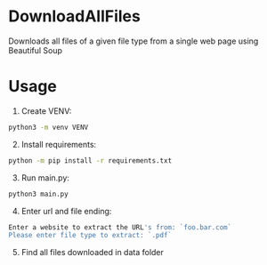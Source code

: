 # DownloadAllFiles
Downloads all files of a given file type from a single web page using Beautiful Soup

# Usage
1. Create VENV:
```bash
python3 -m venv VENV
```
2. Install requirements:
```bash
python -m pip install -r requirements.txt
```
3. Run main.py:
```bash
python3 main.py
```
4. Enter url and file ending:
```bash
Enter a website to extract the URL's from: `foo.bar.com`
Please enter file type to extract: `.pdf`
```
5. Find all files downloaded in data folder

